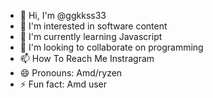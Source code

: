 - 👋 Hi, I'm @ggkkss33
- 👀 I'm interested in software content
- 🌱 I'm currently learning Javascript
- 💞️️ I'm looking to collaborate on programming
- 📫 How To Reach Me Instragram
- 😄 Pronouns: Amd/ryzen
- ⚡ Fun fact: Amd user
